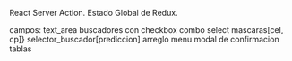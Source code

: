 React Server Action.
Estado Global de Redux.

campos:
text_area
buscadores con checkbox
combo select
mascaras[cel, cp]}
selector_buscador[prediccion]
arreglo menu
modal de confirmacion
tablas
